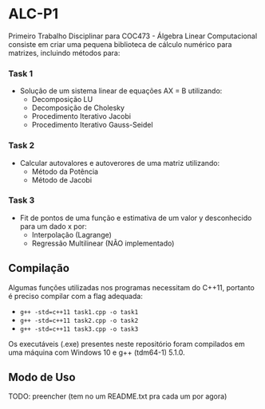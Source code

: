 # ALC-P1
Primeiro Trabalho Disciplinar para COC473 - Álgebra Linear Computacional consiste em criar uma pequena biblioteca de cálculo numérico para matrizes, incluindo métodos para:  

### Task 1
- Solução de um sistema linear de equações AX = B utilizando:  
  - Decomposição LU
  - Decomposição de Cholesky
  - Procedimento Iterativo Jacobi
  - Procedimento Iterativo Gauss-Seidel  

### Task 2
- Calcular autovalores e autoverores de uma matriz utilizando:  
  - Método da Potência
  - Método de Jacobi  


### Task 3
- Fit de pontos de uma função e estimativa de um valor y desconhecido para um dado x por:  
  - Interpolação (Lagrange)
  - Regressão Multilinear (NÃO implementado)

## Compilação
Algumas funções utilizadas nos programas necessitam do C++11, portanto é preciso compilar com a flag adequada:  
- `g++ -std=c++11 task1.cpp -o task1`  
- `g++ -std=c++11 task2.cpp -o task2`  
- `g++ -std=c++11 task3.cpp -o task3`  

Os executáveis (.exe) presentes neste repositório foram compilados em uma máquina com Windows 10 e g++ (tdm64-1) 5.1.0.

## Modo de Uso
TODO: preencher (tem no um README.txt pra cada um por agora)
